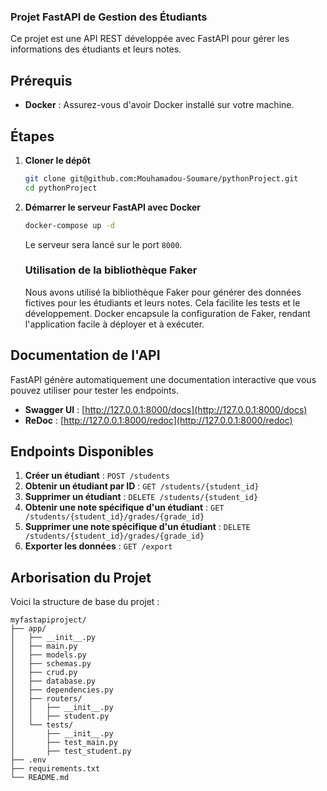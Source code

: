 ### Projet FastAPI de Gestion des Étudiants

Ce projet est une API REST développée avec FastAPI pour gérer les informations des étudiants et leurs notes.

## Prérequis

- **Docker** : Assurez-vous d'avoir Docker installé sur votre machine.

## Étapes

1. **Cloner le dépôt**
   ```bash
   git clone git@github.com:Mouhamadou-Soumare/pythonProject.git
   cd pythonProject
   ```

2. **Démarrer le serveur FastAPI avec Docker**
   ```bash
   docker-compose up -d
   ```

   Le serveur sera lancé sur le port `8000`.



      ### Utilisation de la bibliothèque Faker
      
      Nous avons utilisé la bibliothèque Faker pour générer des données fictives pour les étudiants et leurs notes. Cela facilite les tests et le développement. Docker encapsule la configuration de Faker, rendant l'application facile à déployer et à exécuter.


## Documentation de l'API

FastAPI génère automatiquement une documentation interactive que vous pouvez utiliser pour tester les endpoints.

- **Swagger UI** : [http://127.0.0.1:8000/docs](http://127.0.0.1:8000/docs)
- **ReDoc** : [http://127.0.0.1:8000/redoc](http://127.0.0.1:8000/redoc)

## Endpoints Disponibles

1. **Créer un étudiant** : `POST /students`
2. **Obtenir un étudiant par ID** : `GET /students/{student_id}`
3. **Supprimer un étudiant** : `DELETE /students/{student_id}`
4. **Obtenir une note spécifique d'un étudiant** : `GET /students/{student_id}/grades/{grade_id}`
5. **Supprimer une note spécifique d'un étudiant** : `DELETE /students/{student_id}/grades/{grade_id}`
6. **Exporter les données** : `GET /export`

## Arborisation du Projet

Voici la structure de base du projet :

```
myfastapiproject/
├── app/
│   ├── __init__.py
│   ├── main.py
│   ├── models.py
│   ├── schemas.py
│   ├── crud.py
│   ├── database.py
│   ├── dependencies.py
│   ├── routers/
│   │   ├── __init__.py
│   │   ├── student.py
│   └── tests/
│       ├── __init__.py
│       ├── test_main.py
│       ├── test_student.py
├── .env
├── requirements.txt
└── README.md
```

